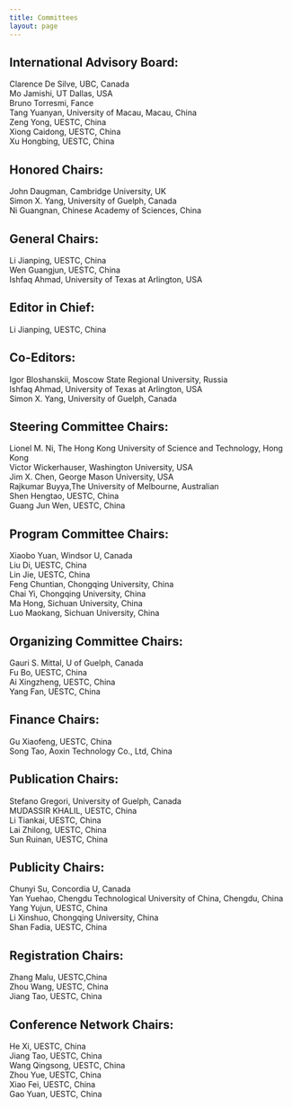 ```yaml
---
title: Committees
layout: page
---
```


## International Advisory Board:

Clarence De Silve, UBC, Canada  
Mo Jamishi, UT Dallas, USA  
Bruno Torresmi, Fance  
Tang Yuanyan, University of Macau, Macau, China  
Zeng Yong, UESTC, China  
Xiong Caidong, UESTC, China  
Xu Hongbing, UESTC, China  

## Honored Chairs:

John Daugman, Cambridge University, UK  
Simon X. Yang, University of Guelph, Canada  
Ni Guangnan, Chinese Academy of Sciences, China  

## General Chairs:

Li Jianping, UESTC, China  
Wen Guangjun, UESTC, China  
Ishfaq Ahmad, University of Texas at Arlington, USA  

## Editor in Chief:

Li Jianping, UESTC, China  

## Co-Editors:

Igor Bloshanskii, Moscow State Regional University, Russia  
Ishfaq Ahmad, University of Texas at Arlington, USA  
Simon X. Yang, University of Guelph, Canada  

## Steering Committee Chairs: 

Lionel M. Ni, The Hong Kong University of Science and Technology, Hong Kong  
Victor Wickerhauser, Washington University, USA  
Jim X. Chen, George Mason University, USA  
Rajkumar Buyya,The University of Melbourne, Australian  
Shen Hengtao, UESTC, China  
Guang Jun Wen, UESTC, China  

## Program Committee Chairs: 

Xiaobo Yuan, Windsor U, Canada  
Liu Di, UESTC, China  
Lin Jie, UESTC, China  
Feng Chuntian, Chongqing University, China  
Chai Yi, Chongqing University, China  
Ma Hong, Sichuan University, China  
Luo Maokang, Sichuan University, China  

## Organizing Committee Chairs:

Gauri S. Mittal, U of Guelph, Canada  
Fu Bo, UESTC, China  
Ai Xingzheng, UESTC, China  
Yang Fan, UESTC, China  

## Finance Chairs:

Gu Xiaofeng, UESTC, China  
Song Tao, Aoxin Technology Co., Ltd, China  

## Publication Chairs:

Stefano Gregori, University of Guelph, Canada  
MUDASSIR KHALIL, UESTC, China  
Li Tiankai, UESTC, China  
Lai Zhilong, UESTC, China  
Sun Ruinan, UESTC, China  

## Publicity Chairs:

Chunyi Su, Concordia U, Canada  
Yan Yuehao, Chengdu Technological University of China, Chengdu, China  
Yang Yujun, UESTC, China  
Li Xinshuo, Chongqing University, China  
Shan Fadia, UESTC, China  

## Registration Chairs:

Zhang Malu, UESTC,China  
Zhou Wang, UESTC, China  
Jiang Tao, UESTC, China  


## Conference Network Chairs:

He Xi, UESTC, China  
Jiang Tao, UESTC, China  
Wang Qingsong, UESTC, China  
Zhou Yue, UESTC, China  
Xiao Fei, UESTC, China  
Gao Yuan, UESTC, China  
